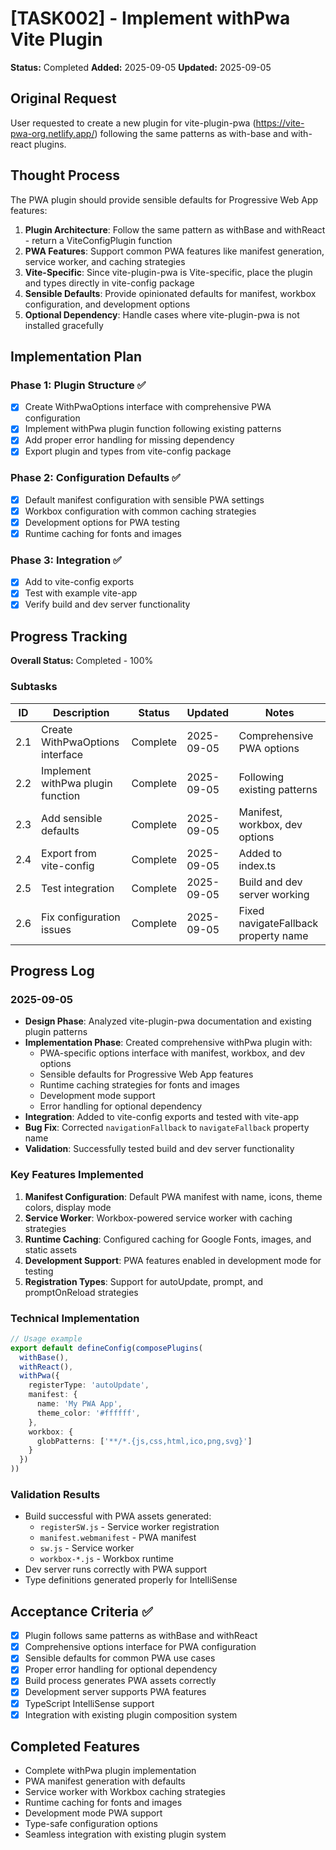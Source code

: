 # [TASK002] - Implement withPwa Vite Plugin

**Status:** Completed
**Added:** 2025-09-05
**Updated:** 2025-09-05

## Original Request
User requested to create a new plugin for vite-plugin-pwa (https://vite-pwa-org.netlify.app/) following the same patterns as with-base and with-react plugins.

## Thought Process
The PWA plugin should provide sensible defaults for Progressive Web App features:

1. **Plugin Architecture**: Follow the same pattern as withBase and withReact - return a ViteConfigPlugin function
2. **PWA Features**: Support common PWA features like manifest generation, service worker, and caching strategies
3. **Vite-Specific**: Since vite-plugin-pwa is Vite-specific, place the plugin and types directly in vite-config package
4. **Sensible Defaults**: Provide opinionated defaults for manifest, workbox configuration, and development options
5. **Optional Dependency**: Handle cases where vite-plugin-pwa is not installed gracefully

## Implementation Plan

### Phase 1: Plugin Structure ✅
- [x] Create WithPwaOptions interface with comprehensive PWA configuration
- [x] Implement withPwa plugin function following existing patterns
- [x] Add proper error handling for missing dependency
- [x] Export plugin and types from vite-config package

### Phase 2: Configuration Defaults ✅
- [x] Default manifest configuration with sensible PWA settings
- [x] Workbox configuration with common caching strategies
- [x] Development options for PWA testing
- [x] Runtime caching for fonts and images

### Phase 3: Integration ✅
- [x] Add to vite-config exports
- [x] Test with example vite-app
- [x] Verify build and dev server functionality

## Progress Tracking

**Overall Status:** Completed - 100%

### Subtasks
| ID | Description | Status | Updated | Notes |
|----|-------------|--------|---------|-------|
| 2.1 | Create WithPwaOptions interface | Complete | 2025-09-05 | Comprehensive PWA options |
| 2.2 | Implement withPwa plugin function | Complete | 2025-09-05 | Following existing patterns |
| 2.3 | Add sensible defaults | Complete | 2025-09-05 | Manifest, workbox, dev options |
| 2.4 | Export from vite-config | Complete | 2025-09-05 | Added to index.ts |
| 2.5 | Test integration | Complete | 2025-09-05 | Build and dev server working |
| 2.6 | Fix configuration issues | Complete | 2025-09-05 | Fixed navigateFallback property name |

## Progress Log

### 2025-09-05
- **Design Phase**: Analyzed vite-plugin-pwa documentation and existing plugin patterns
- **Implementation Phase**: Created comprehensive withPwa plugin with:
  - PWA-specific options interface with manifest, workbox, and dev options
  - Sensible defaults for Progressive Web App features
  - Runtime caching strategies for fonts and images
  - Development mode support
  - Error handling for optional dependency
- **Integration**: Added to vite-config exports and tested with vite-app
- **Bug Fix**: Corrected `navigationFallback` to `navigateFallback` property name
- **Validation**: Successfully tested build and dev server functionality

### Key Features Implemented
1. **Manifest Configuration**: Default PWA manifest with name, icons, theme colors, display mode
2. **Service Worker**: Workbox-powered service worker with caching strategies
3. **Runtime Caching**: Configured caching for Google Fonts, images, and static assets
4. **Development Support**: PWA features enabled in development mode for testing
5. **Registration Types**: Support for autoUpdate, prompt, and promptOnReload strategies

### Technical Implementation
```typescript
// Usage example
export default defineConfig(composePlugins(
  withBase(),
  withReact(),
  withPwa({
    registerType: 'autoUpdate',
    manifest: {
      name: 'My PWA App',
      theme_color: '#ffffff',
    },
    workbox: {
      globPatterns: ['**/*.{js,css,html,ico,png,svg}']
    }
  })
))
```

### Validation Results
- Build successful with PWA assets generated:
  - `registerSW.js` - Service worker registration
  - `manifest.webmanifest` - PWA manifest
  - `sw.js` - Service worker
  - `workbox-*.js` - Workbox runtime
- Dev server runs correctly with PWA support
- Type definitions generated properly for IntelliSense

## Acceptance Criteria ✅
- [x] Plugin follows same patterns as withBase and withReact
- [x] Comprehensive options interface for PWA configuration
- [x] Sensible defaults for common PWA use cases
- [x] Proper error handling for optional dependency
- [x] Build process generates PWA assets correctly
- [x] Development server supports PWA features
- [x] TypeScript IntelliSense support
- [x] Integration with existing plugin composition system

## Completed Features
- Complete withPwa plugin implementation
- PWA manifest generation with defaults
- Service worker with Workbox caching strategies
- Runtime caching for fonts and images
- Development mode PWA support
- Type-safe configuration options
- Seamless integration with existing plugin system
